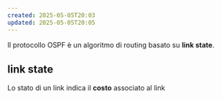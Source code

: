 ```yaml
---
created: 2025-05-05T20:03
updated: 2025-05-05T20:05
---
```

Il protocollo OSPF è un algoritmo di routing basato su **link state**.

## link state
Lo stato di un link indica il **costo** associato al link